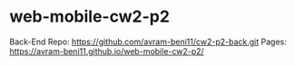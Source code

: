 # web-mobile-cw2-p2

Back-End Repo: https://github.com/avram-beni11/cw2-p2-back.git
Pages: https://avram-beni11.github.io/web-mobile-cw2-p2/
